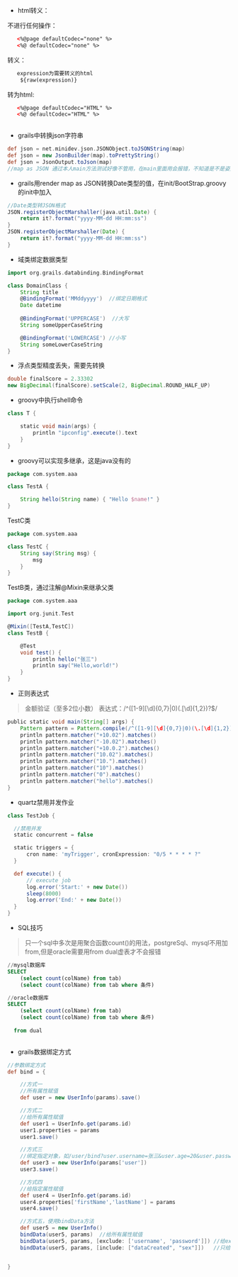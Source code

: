 * html转义：

不进行任何操作：
```html
   <%@page defaultCodec="none" %>
   <%@ defaultCodec="none" %>
```

转义：

```html
   expression为需要转义的html
    ${raw(expression)}
```

转为html:

```html
   <%@page defaultCodec="HTML" %>
   <%@ defaultCodec="HTML" %>
   
 ```
 
* grails中转换json字符串

```groovy
def json = net.minidev.json.JSONObject.toJSONString(map)
def json = new JsonBuilder(map).toPrettyString()
def json = JsonOutput.toJson(map)
//map as JSON 通过本人main方法测试好像不管用，在main里面用会报错，不知道是不是姿势不对
```

* grails用render map as JSON转换Date类型的值，在init/BootStrap.groovy的init中加入

```groovy
//Date类型转JSON格式
JSON.registerObjectMarshaller(java.util.Date) {
    return it?.format("yyyy-MM-dd HH:mm:ss")
}
JSON.registerObjectMarshaller(Date) {
    return it?.format("yyyy-MM-dd HH:mm:ss")
}

```

* 域类绑定数据类型

```groovy
import org.grails.databinding.BindingFormat

class DomainClass {
    String title
    @BindingFormat('MMddyyyy')  //绑定日期格式
    Date datetime
    
    @BindingFormat('UPPERCASE')  //大写
    String someUpperCaseString

    @BindingFormat('LOWERCASE') //小写
    String someLowerCaseString
}
```

* 浮点类型精度丢失，需要先转换

```groovy
double finalScore = 2.33302
new BigDecimal(finalScore).setScale(2, BigDecimal.ROUND_HALF_UP)
```

* groovy中执行shell命令

```groovy
class T {

    static void main(args) {
        println "ipconfig".execute().text
    }
}
```

* groovy可以实现多继承，这是java没有的

```groovy
package com.system.aaa

class TestA {

    String hello(String name) { "Hello $name!" }
}
```

TestC类

```groovy
package com.system.aaa

class TestC {
    String say(String msg) {
        msg
    }
}

```

TestB类，通过注解@Mixin来继承父类

```groovy
package com.system.aaa

import org.junit.Test

@Mixin([TestA,TestC])
class TestB {

    @Test
    void test() {
        println hello("张三")
        println say("Hello,world!")
    }
}
```

* 正则表达式

> 金额验证（至多2位小数）
> 表达式：/^([1-9][\d]{0,7}|0)(\.[\d]{1,2})?$/

```groovy
public static void main(String[] args) {
    Pattern pattern = Pattern.compile(/^([1-9][\d]{0,7}|0)(\.[\d]{1,2})?$/)
    println pattern.matcher("+10.02").matches()
    println pattern.matcher("-10.02").matches()
    println pattern.matcher("+10.0.2").matches()
    println pattern.matcher("10.02").matches()
    println pattern.matcher("10.").matches()
    println pattern.matcher("10").matches()
    println pattern.matcher("0").matches()
    println pattern.matcher("hello").matches()
}
```

* quartz禁用并发作业

```groovy
class TestJob {

  //禁用并发
  static concurrent = false

  static triggers = {
      cron name: 'myTrigger', cronExpression: "0/5 * * * * ?"
  }

  def execute() {
      // execute job
      log.error('Start:' + new Date())
      sleep(8000)
      log.error('End:' + new Date())
  }
}
```
* SQL技巧

> 只一个sql中多次是用聚合函数count()的用法，postgreSql、mysql不用加from,但是oracle需要用from dual虚表才不会报错

```sql
//mysql数据库
SELECT
	(select count(colName) from tab)
	(select count(colName) from tab where 条件)

//oracle数据库
SELECT
	(select count(colName) from tab)
	(select count(colName) from tab where 条件)
   
  from dual
  
```

* grails数据绑定方式

```groovy
//参数绑定方式
def bind = {

    //方式一
    //所有属性赋值
    def user = new UserInfo(params).save()

    //方式二
    //给所有属性赋值
    def user1 = UserInfo.get(params.id)
    user1.properties = params
    user1.save()

    //方式三
    //绑定指定对象，如/user/bind?user.username=张三&user.age=20&user.password=123456
    def user3 = new UserInfo(params['user'])
    user3.save()

    //方式四
    //给指定属性赋值
    def user4 = UserInfo.get(params.id)
    user4.properties['firstName','lastName'] = params
    user4.save()

    //方式五，使用bindData方法
    def user5 = new UserInfo()
    bindData(user5, params)  //给所有属性赋值
    bindData(user5, params, [exclude: ['username', 'password']]) //给exclude之外的属性赋值
    bindData(user5, params, [include: ["dataCreated", "sex"]])   //只给include中的属性赋值


}
```
